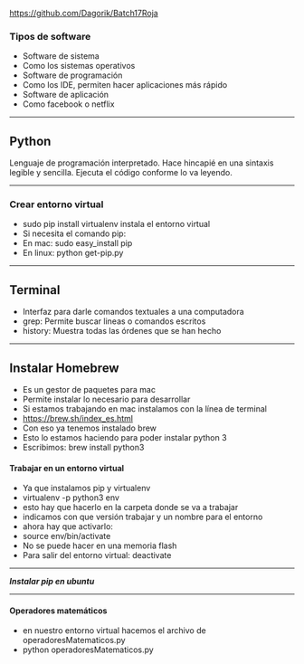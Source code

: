 https://github.com/Dagorik/Batch17Roja

### Tipos de software
* Software de sistema
 * Como los sistemas operativos
* Software de programación
 * Como los IDE, permiten hacer aplicaciones más rápido
* Software de aplicación
 * Como facebook o netflix

---

## Python
Lenguaje de programación interpretado. Hace hincapié en una sintaxis legible y sencilla. Ejecuta el código conforme lo va leyendo.

---

### Crear entorno virtual
* sudo pip install virtualenv instala el entorno virtual
* Si necesita el comando pip:
 * En mac: sudo easy_install pip
 * En linux: python get-pip.py

---

## Terminal
* Interfaz para darle comandos textuales a una computadora
 * grep: Permite buscar lineas o comandos escritos
 * history: Muestra todas las órdenes que se han hecho

---
## Instalar Homebrew
* Es un gestor de paquetes para mac
 * Permite instalar lo necesario para desarrollar
* Si estamos trabajando en mac instalamos con la línea de terminal
* https://brew.sh/index_es.html
* Con eso ya tenemos instalado brew
* Esto lo estamos haciendo para poder instalar python 3
 * Escribimos: brew install python3

#### Trabajar en un entorno virtual
* Ya que instalamos pip y virtualenv
 * virtualenv -p python3 env
  * esto hay que hacerlo en la carpeta donde se va a trabajar
  * indicamos con que versión trabajar y un nombre para el entorno
 * ahora hay que activarlo:
  * source env/bin/activate
  * No se puede hacer en una memoria flash
  * Para salir del entorno virtual: deactivate

---

__*Instalar pip en ubuntu*__

---
#### Operadores matemáticos
* en nuestro entorno virtual hacemos el archivo de operadoresMatematicos.py
 * python operadoresMatematicos.py
